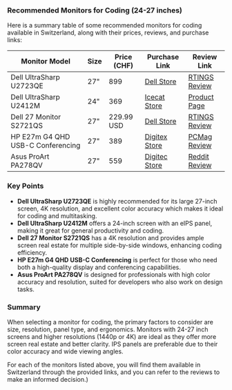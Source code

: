 ### Recommended Monitors for Coding (24-27 inches)

Here is a summary table of some recommended monitors for coding available in Switzerland, along with their prices, reviews, and purchase links:

| Monitor Model                     | Size  | Price (CHF) | Purchase Link                                                                             | Review Link                                                                                             |
|-----------------------------------|-------|-------------|------------------------------------------------------------------------------------------|--------------------------------------------------------------------------------------------------------|
| Dell UltraSharp U2723QE           | 27"   | 899         | [Dell Store](https://www.dell.com/en-us/shop/dell-ultrasharp-27-4k-usb-c-hub-monitor-u2723qe/apd/210-ayuf/monitors-monitor-accessories)     | [RTINGS Review](https://www.rtings.com/monitor/reviews/best/by-usage/programming-and-coding)           |
| Dell UltraSharp U2412M            | 24"   | 369         | [Icecat Store](https://icecat.ch/en/p/dell/30wj1/ultrasharp-computer-monitors-U2412M-37060991.html)                                      | [Product Page](https://www.dell.com/lk/business/p/dell-u2412m/pd)                                      |
| Dell 27 Monitor S2721QS           | 27"   | 229.99 USD  | [Dell Store](https://www.dell.com/en-us/shop/dell-27-4k-uhd-monitor-s2721qs/apd/210-axwj/monitors-monitor-accessories)                    | [RTINGS Review](https://www.rtings.com/monitor/reviews/best/by-usage/programming-and-coding)           |
| HP E27m G4 QHD USB-C Conferencing | 27"   | 389         | [Digitex Store](https://www.digitec.ch/en/s1/product/hp-e27m-g4-qhd-usb-c-conferencing-monitor-27-pc-monitor-18549239)                     | [PCMag Review](https://www.pcmag.com/picks/the-best-computer-monitors)                                |
| Asus ProArt PA278QV               | 27"   | 559         | [Digitec Store](https://www.digitec.ch/en/s1/product/asus-proart-pa278qv-2560-x-1440-60-hz-2560-x-1440-monitors-14155371)                  | [Reddit Review](https://www.reddit.com/r/webdev/comments/15ym978/best_monitor_for_programming_is_4k_a_good_option/) |

### Key Points
- **Dell UltraSharp U2723QE** is highly recommended for its large 27-inch screen, 4K resolution, and excellent color accuracy which makes it ideal for coding and multitasking.
- **Dell UltraSharp U2412M** offers a 24-inch screen with an eIPS panel, making it great for general productivity and coding.
- **Dell 27 Monitor S2721QS** has a 4K resolution and provides ample screen real estate for multiple side-by-side windows, enhancing coding efficiency.
- **HP E27m G4 QHD USB-C Conferencing** is perfect for those who need both a high-quality display and conferencing capabilities.
- **Asus ProArt PA278QV** is designed for professionals with high color accuracy and resolution, suited for developers who also work on design tasks.

### Summary
When selecting a monitor for coding, the primary factors to consider are size, resolution, panel type, and ergonomics. Monitors with 24-27 inch screens and higher resolutions (1440p or 4K) are ideal as they offer more screen real estate and better clarity. IPS panels are preferable due to their color accuracy and wide viewing angles.

For each of the monitors listed above, you will find them available in Switzerland through the provided links, and you can refer to the reviews to make an informed decision.)